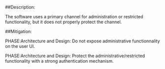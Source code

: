 ##Description:

The software uses a primary channel for administration or restricted functionality, but it does not properly protect the channel.



##Mitigation:


PHASE:Architecture and Design:
Do not expose administrative functionnality on the user UI.

PHASE:Architecture and Design:
Protect the administrative/restricted functionality with a strong authentication mechanism.

